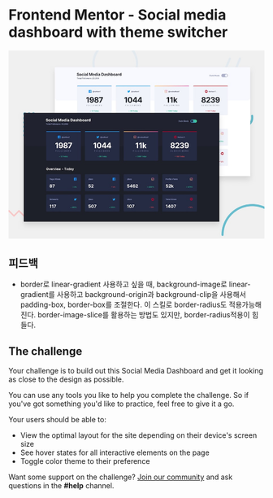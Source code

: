 # Frontend Mentor - Social media dashboard with theme switcher

![Design preview for the Social media dashboard with theme switcher coding challenge](./design/desktop-preview.jpg)

## 피드백

- border로 linear-gradient 사용하고 싶을 때,
  background-image로 linear-gradient를 사용하고
  background-origin과 background-clip을 사용해서
  padding-box, border-box를 조절한다.
  이 스킬로 border-radius도 적용가능해진다.
  border-image-slice를 활용하는 방법도 있지만,
  border-radius적용이 힘들다.

## The challenge

Your challenge is to build out this Social Media Dashboard and get it looking as close to the design as possible.

You can use any tools you like to help you complete the challenge. So if you've got something you'd like to practice, feel free to give it a go.

Your users should be able to:

- View the optimal layout for the site depending on their device's screen size
- See hover states for all interactive elements on the page
- Toggle color theme to their preference

Want some support on the challenge? [Join our community](https://www.frontendmentor.io/community) and ask questions in the **#help** channel.

